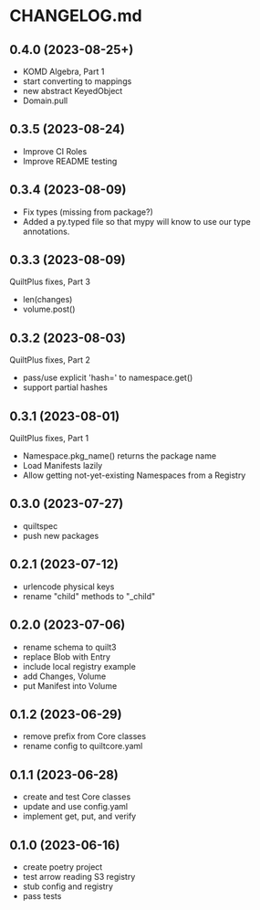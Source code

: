 # CHANGELOG.md

## 0.4.0 (2023-08-25+)

- KOMD Algebra, Part 1
- start converting to mappings
- new abstract KeyedObject
- Domain.pull

## 0.3.5 (2023-08-24)

- Improve CI Roles
- Improve README testing

## 0.3.4 (2023-08-09)

- Fix types (missing from package?)
- Added a py.typed file so that mypy will know to use our type annotations.

## 0.3.3 (2023-08-09)

QuiltPlus fixes, Part 3

- len(changes)
- volume.post()

## 0.3.2 (2023-08-03)

QuiltPlus fixes, Part 2

- pass/use explicit 'hash=' to namespace.get()
- support partial hashes

## 0.3.1 (2023-08-01)

QuiltPlus fixes, Part 1

- Namespace.pkg_name() returns the package name
- Load Manifests lazily
- Allow getting not-yet-existing Namespaces from a Registry

## 0.3.0 (2023-07-27)

- quiltspec
- push new packages

## 0.2.1 (2023-07-12)

- urlencode physical keys
- rename "child" methods to "_child"

## 0.2.0 (2023-07-06)

- rename schema to quilt3
- replace Blob with Entry
- include local registry example
- add Changes, Volume
- put Manifest into Volume

## 0.1.2 (2023-06-29)

- remove prefix from Core classes
- rename config to quiltcore.yaml

## 0.1.1 (2023-06-28)

- create and test Core classes
- update and use config.yaml
- implement get, put, and verify

## 0.1.0 (2023-06-16)

- create poetry project
- test arrow reading S3 registry
- stub config and registry
- pass tests
